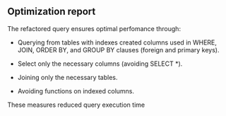 ## Optimization report

The refactored query ensures optimal perfomance through:
 - Querying from tables with indexes created columns used in WHERE, JOIN, ORDER BY, and GROUP BY clauses (foreign and primary keys).

 - Select only the necessary columns (avoiding SELECT *).

 - Joining only the necessary tables.

 - Avoiding functions on indexed columns.

These measures reduced query execution time
